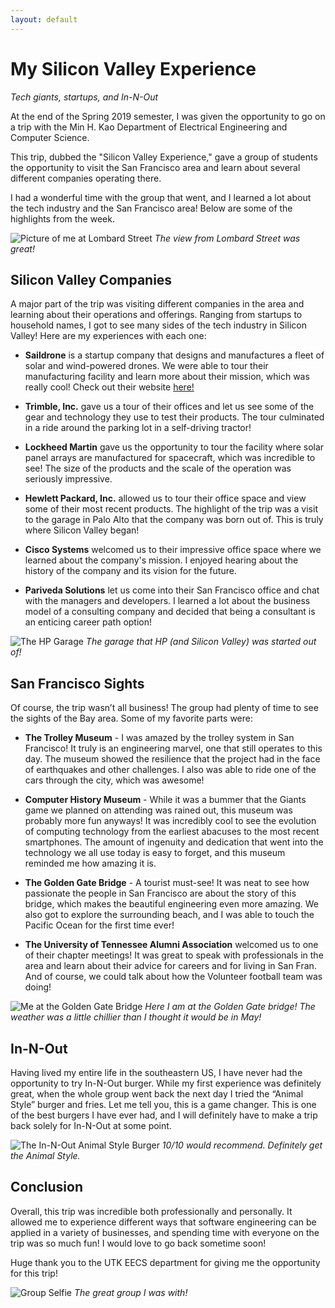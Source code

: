 ```yaml
---
layout: default 
---
```

# My Silicon Valley Experience
*Tech giants, startups, and In-N-Out*

At the end of the Spring 2019 semester, I was given the opportunity to go on a trip with the Min H. Kao Department of Electrical Engineering and Computer Science.

This trip, dubbed the "Silicon Valley Experience," gave a group of students the opportunity to visit the San Francisco area and learn about several different companies operating there.

I had a wonderful time with the group that went, and I learned a lot about the tech industry and the San Francisco area! Below are some of the highlights from the week.

![Picture of me at Lombard Street](/images/lombard-street.jpg)
*The view from Lombard Street was great!*

## Silicon Valley Companies
A major part of the trip was visiting different companies in the area and learning about their operations and offerings. Ranging from startups to household names, I got to see many sides of the tech industry in Silicon Valley! Here are my experiences with each one:

  - **Saildrone** is a startup company that designs and manufactures a fleet of solar and wind-powered drones. We were able to tour their manufacturing facility and learn more about their mission, which was really cool! Check out their website [here!]("https://www.saildrone.com/")

  - **Trimble, Inc.** gave us a tour of their offices and let us see some of the gear and technology they use to test their products. The tour culminated in a ride around the parking lot in a self-driving tractor!

  - **Lockheed Martin** gave us the opportunity to tour the facility where solar panel arrays are manufactured for spacecraft, which was incredible to see! The size of the products and the scale of the operation was seriously impressive.

  - **Hewlett Packard, Inc.** allowed us to tour their office space and view some of their most recent products. The highlight of the trip was a visit to the garage in Palo Alto that the company was born out of. This is truly where Silicon Valley began!

  - **Cisco Systems** welcomed us to their impressive office space where we learned about the company's mission. I enjoyed hearing about the history of the company and its vision for the future.

  - **Pariveda Solutions** let us come into their San Francisco office and chat with the managers and developers. I learned a lot about the business model of a consulting company and decided that being a consultant is an enticing career path option! 

![The HP Garage](/images/hp-garage.jpg)
*The garage that HP (and Silicon Valley) was started out of!*

## San Francisco Sights
Of course, the trip wasn’t all business! The group had plenty of time to see the sights of the Bay area. Some of my favorite parts were:
  - **The Trolley Museum** - I was amazed by the trolley system in San Francisco! It truly is an engineering marvel, one that still operates to this day. The museum showed the resilience that the project had in the face of earthquakes and other challenges. I also was able to ride one of the cars through the city, which was awesome!

  - **Computer History Museum** - While it was a bummer that the Giants game we planned on attending was rained out, this museum was probably more fun anyways! It was incredibly cool to see the evolution of computing technology from the earliest abacuses to the most recent smartphones. The amount of ingenuity and dedication that went into the technology we all use today is easy to forget, and this museum reminded me how amazing it is.

  - **The Golden Gate Bridge** - A tourist must-see! It was neat to see how passionate the people in San Francisco are about the story of this bridge, which makes the beautiful engineering even more amazing. We also got to explore the surrounding beach, and I was able to touch the Pacific Ocean for the first time ever!

  - **The University of Tennessee Alumni Association** welcomed us to one of their chapter meetings! It was great to speak with professionals in the area and learn about their advice for careers and for living in San Fran. And of course, we could talk about how the Volunteer football team was doing!

![Me at the Golden Gate Bridge](/images/me-at-golden-gate.jpg)
*Here I am at the Golden Gate bridge! The weather was a little chillier than I thought it would be in May!*

## In-N-Out
 Having lived my entire life in the southeastern US, I have never had the opportunity to try In-N-Out burger. While my first experience was definitely great, when the whole group went back the next day I tried the “Animal Style” burger and fries. Let me tell you, this is a game changer. This is one of the best burgers I have ever had, and I will definitely have to make a trip back solely for In-N-Out at some point.

![The In-N-Out Animal Style Burger](/images/in-n-out.jpg)
*10/10 would recommend. Definitely get the Animal Style.*

## Conclusion
Overall, this trip was incredible both professionally and personally. It allowed me to experience different ways that software engineering can be applied in a variety of businesses, and spending time with everyone on the trip was so much fun! I would love to go back sometime soon!

Huge thank you to the UTK EECS department for giving me the opportunity for this trip!

![Group Selfie](/images/silicon-valley-experience-group.jpg)
*The great group I was with!*